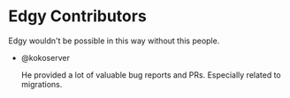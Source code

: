 # Edgy Contributors


Edgy wouldn't be possible in this way without this people.

- @kokoserver

  He provided a lot of valuable bug reports and PRs. Especially related to migrations.
